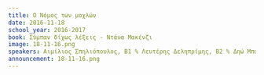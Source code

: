 ```yaml
---
title: Ο Νόμος των μοχλών
date: 2016-11-18
school_year: 2016-2017
book: Σύμπαν δίχως λέξεις - Ντάνα Μακένζι 
image: 18-11-16.png
speakers: Αιμίλιος Σπηλιόπουλος, Β1 % Λευτέρης Δεληπρίμης, Β2 % Δηώ Μπαλάφα, Β2
announcement: 18-11-16.png
---
```

